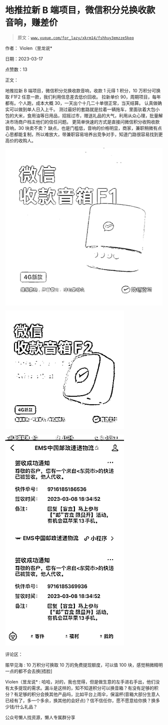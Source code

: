 # 地推拉新 B 端项目，微信积分兑换收款音响，赚差价

> 原文：[`www.yuque.com/for_lazy/xkrm14/fshhuy3emzze5keq`](https://www.yuque.com/for_lazy/xkrm14/fshhuy3emzze5keq)



作者： Violen（昱龙说*



日期：2023-03-17



点赞数：13



正文：



地推拉新 B 端项目，微信积分兑换收款音响，收款 1 元得 1 积分，10 万积分可换取 F1F2 任意一款，我们利用信息差去低价回收。 拉新单价 90，周期项目，每年都有。个人跑，成本大概 30，一天出个十几二十单很正常，当天结算。 认真做确实可以做到单人日入上千。 测过最好的套路就是拉着一辆拖车，里面驮着大包小包的大米，食用油等日用品，招摇过市，赠送礼品的大气，利用从众心理，批量解决市场商户档主他们的信任问题。 更简单快速的方式是直接问微信积分收购收款音响，30 块卖不卖？ 缺点，也是门槛低，音响的价格明显，商家，兼职稍微有点心思都能复制，所以难放大，带兼职容易培养出竞争对手，知道门路很容易找到更高价的收购人。



![](img/b3f1a9bf3f67bea5f049aeff8e94130b.png)  

![](img/d9a4d98e0d264787b370bf4efbed013c.png)  

![](img/6c599666e815799a7e4092c650f2f6d3.png)  

评论区：



赈早见海 : 10 万积分可换取 10 万的免费提现额度，可以值 100 块，感觉稍微精明一点的都不会去换[捂脸]



Violen（昱龙说* : 哈哈，对的，我也觉得，但是做生意的左手进右手出，他们没有太多提现的需求。漏斗是这样的，知不知道积分可以换音箱？有没有足够的积分？有足够的积分会换其他产品吗，比如平台上雨伞，保温杯(音箱大部分生意人已经有了，多一个多余，换其他的会好点)？信不信任你，愿不愿意给你换？换多少钱/什么礼品？



公众号懒人找资源，懒人专属群分享

</ne-p></ne-p></ne-p>